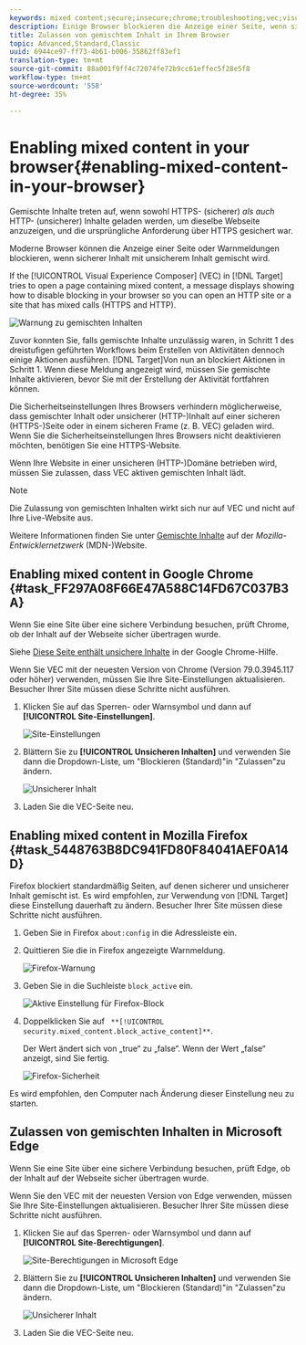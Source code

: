 ```yaml
---
keywords: mixed content;secure;insecure;chrome;troubleshooting;vec;visual experience composer;unsecure;http;https;firefox;internet explorer
description: Einige Browser blockieren die Anzeige einer Seite, wenn sicherer Inhalt mit unsicherem Inhalt gemischt wird.
title: Zulassen von gemischtem Inhalt in Ihrem Browser
topic: Advanced,Standard,Classic
uuid: 6944ce97-ff73-4b61-b006-35862ff83ef1
translation-type: tm+mt
source-git-commit: 88a001f9ff4c72074fe72b9cc61effec5f28e5f8
workflow-type: tm+mt
source-wordcount: '558'
ht-degree: 35%

---
```



# Enabling mixed content in your browser{#enabling-mixed-content-in-your-browser}

Gemischte Inhalte treten auf, wenn sowohl HTTPS- (sicherer) *als auch* HTTP- (unsicherer) Inhalte geladen werden, um dieselbe Webseite anzuzeigen, und die ursprüngliche Anforderung über HTTPS gesichert war.

Moderne Browser können die Anzeige einer Seite oder Warnmeldungen blockieren, wenn sicherer Inhalt mit unsicherem Inhalt gemischt wird.

If the [!UICONTROL Visual Experience Composer] (VEC) in [!DNL Target] tries to open a page containing mixed content, a message displays showing how to disable blocking in your browser so you can open an HTTP site or a site that has mixed calls (HTTPS and HTTP).

![Warnung zu gemischten Inhalten](/help/c-experiences/c-visual-experience-composer/r-troubleshoot-composer/assets/mixed_content_warning.png)

Zuvor konnten Sie, falls gemischte Inhalte unzulässig waren, in Schritt 1 des dreistufigen geführten Workflows beim Erstellen von Aktivitäten dennoch einige Aktionen ausführen. [!DNL Target]Von nun an blockiert Aktionen in Schritt 1. Wenn diese Meldung angezeigt wird, müssen Sie gemischte Inhalte aktivieren, bevor Sie mit der Erstellung der Aktivität fortfahren können.

Die Sicherheitseinstellungen Ihres Browsers verhindern möglicherweise, dass gemischter Inhalt oder unsicherer (HTTP-)Inhalt auf einer sicheren (HTTPS-)Seite oder in einem sicheren Frame (z. B. VEC) geladen wird. Wenn Sie die Sicherheitseinstellungen Ihres Browsers nicht deaktivieren möchten, benötigen Sie eine HTTPS-Website.

Wenn Ihre Website in einer unsicheren (HTTP-)Domäne betrieben wird, müssen Sie zulassen, dass VEC aktiven gemischten Inhalt lädt.

>[!NOTE]
>
>Die Zulassung von gemischten Inhalten wirkt sich nur auf VEC und nicht auf Ihre Live-Website aus.

Weitere Informationen finden Sie unter [Gemischte Inhalte](https://developer.mozilla.org/en-US/docs/Web/Security/Mixed_content) auf der *Mozilla-Entwicklernetzwerk* (MDN-)Website.

## Enabling mixed content in Google Chrome {#task_FF297A08F66E47A588C14FD67C037B3A}

Wenn Sie eine Site über eine sichere Verbindung besuchen, prüft Chrome, ob der Inhalt auf der Webseite sicher übertragen wurde.

Siehe [Diese Seite enthält unsichere Inhalte](https://support.google.com/chrome/answer/1342714?hl=en) in der Google Chrome-Hilfe.

Wenn Sie VEC mit der neuesten Version von Chrome (Version 79.0.3945.117 oder höher) verwenden, müssen Sie Ihre Site-Einstellungen aktualisieren. Besucher Ihrer Site müssen diese Schritte nicht ausführen.

1. Klicken Sie auf das Sperren- oder Warnsymbol und dann auf **[!UICONTROL Site-Einstellungen]**.

   ![Site-Einstellungen](/help/c-experiences/c-visual-experience-composer/r-troubleshoot-composer/assets/site-settings.png)

1. Blättern Sie zu **[!UICONTROL Unsicheren Inhalten]** und verwenden Sie dann die Dropdown-Liste, um &quot;Blockieren (Standard)&quot;in &quot;Zulassen&quot;zu ändern.

   ![Unsicherer Inhalt](/help/c-experiences/c-visual-experience-composer/r-troubleshoot-composer/assets/insecure-content.png)

1. Laden Sie die VEC-Seite neu.

## Enabling mixed content in Mozilla Firefox {#task_5448763B8DC941FD80F84041AEF0A14D}

Firefox blockiert standardmäßig Seiten, auf denen sicherer und unsicherer Inhalt gemischt ist. Es wird empfohlen, zur Verwendung von [!DNL Target] diese Einstellung dauerhaft zu ändern. Besucher Ihrer Site müssen diese Schritte nicht ausführen.

1. Geben Sie in Firefox `about:config` in die Adressleiste ein.
1. Quittieren Sie die in Firefox angezeigte Warnmeldung.

   ![Firefox-Warnung](/help/c-experiences/c-visual-experience-composer/r-troubleshoot-composer/assets/firefox.png)

1. Geben Sie in die Suchleiste `block_active` ein.

   ![Aktive Einstellung für Firefox-Block](/help/c-experiences/c-visual-experience-composer/r-troubleshoot-composer/assets/firefox3.png)

1. Doppelklicken Sie auf ` **[!UICONTROL security.mixed_content.block_active_content]**`.

   Der Wert ändert sich von „true“ zu „false“. Wenn der Wert „false“ anzeigt, sind Sie fertig.

   ![Firefox-Sicherheit](/help/c-experiences/c-visual-experience-composer/r-troubleshoot-composer/assets/firefox2.png)

Es wird empfohlen, den Computer nach Änderung dieser Einstellung neu zu starten.

## Zulassen von gemischten Inhalten in Microsoft Edge

Wenn Sie eine Site über eine sichere Verbindung besuchen, prüft Edge, ob der Inhalt auf der Webseite sicher übertragen wurde.

Wenn Sie den VEC mit der neuesten Version von Edge verwenden, müssen Sie Ihre Site-Einstellungen aktualisieren. Besucher Ihrer Site müssen diese Schritte nicht ausführen.

1. Klicken Sie auf das Sperren- oder Warnsymbol und dann auf **[!UICONTROL Site-Berechtigungen]**.

   ![Site-Berechtigungen in Microsoft Edge](/help/c-experiences/c-visual-experience-composer/r-troubleshoot-composer/assets/ms-edge.png)

1. Blättern Sie zu **[!UICONTROL Unsicheren Inhalten]** und verwenden Sie dann die Dropdown-Liste, um &quot;Blockieren (Standard)&quot;in &quot;Zulassen&quot;zu ändern.

   ![Unsicherer Inhalt](/help/c-experiences/c-visual-experience-composer/r-troubleshoot-composer/assets/ms-edge-2.png)

1. Laden Sie die VEC-Seite neu.